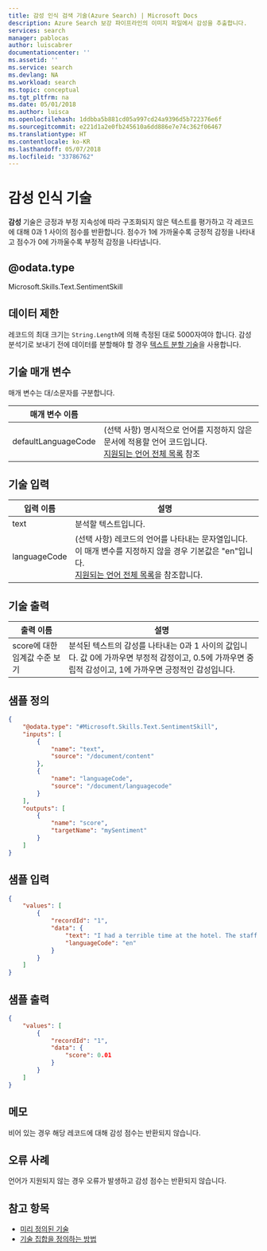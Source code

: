 ```yaml
---
title: 감성 인식 검색 기술(Azure Search) | Microsoft Docs
description: Azure Search 보강 파이프라인의 이미지 파일에서 감성을 추출합니다.
services: search
manager: pablocas
author: luiscabrer
documentationcenter: ''
ms.assetid: ''
ms.service: search
ms.devlang: NA
ms.workload: search
ms.topic: conceptual
ms.tgt_pltfrm: na
ms.date: 05/01/2018
ms.author: luisca
ms.openlocfilehash: 1ddbba5b881cd05a997cd24a9396d5b722376e6f
ms.sourcegitcommit: e221d1a2e0fb245610a6dd886e7e74c362f06467
ms.translationtype: HT
ms.contentlocale: ko-KR
ms.lasthandoff: 05/07/2018
ms.locfileid: "33786762"
---
```

#   <a name="sentiment-cognitive-skill"></a>감성 인식 기술

**감성** 기술은 긍정과 부정 지속성에 따라 구조화되지 않은 텍스트를 평가하고 각 레코드에 대해 0과 1 사이의 점수를 반환합니다. 점수가 1에 가까울수록 긍정적 감정을 나타내고 점수가 0에 가까울수록 부정적 감정을 나타냅니다.

## <a name="odatatype"></a>@odata.type  
Microsoft.Skills.Text.SentimentSkill

## <a name="data-limits"></a>데이터 제한
레코드의 최대 크기는 `String.Length`에 의해 측정된 대로 5000자여야 합니다. 감성 분석기로 보내기 전에 데이터를 분할해야 할 경우 [텍스트 분할 기술](cognitive-search-skill-textsplit.md)을 사용합니다.


## <a name="skill-parameters"></a>기술 매개 변수

매개 변수는 대/소문자를 구분합니다.

| 매개 변수 이름 |                      |
|----------------|----------------------|
| defaultLanguageCode | (선택 사항) 명시적으로 언어를 지정하지 않은 문서에 적용할 언어 코드입니다. <br/> [지원되는 언어 전체 목록](../cognitive-services/text-analytics/text-analytics-supported-languages.md) 참조 |

## <a name="skill-inputs"></a>기술 입력 

| 입력 이름 | 설명 |
|--------------------|-------------|
| text | 분석할 텍스트입니다.|
| languageCode  |  (선택 사항) 레코드의 언어를 나타내는 문자열입니다. 이 매개 변수를 지정하지 않을 경우 기본값은 "en"입니다. <br/>[지원되는 언어 전체 목록](../cognitive-services/text-analytics/text-analytics-supported-languages.md)을 참조합니다.|

## <a name="skill-outputs"></a>기술 출력

| 출력 이름 | 설명 |
|--------------------|-------------|
| score에 대한 임계값 수준 보기 | 분석된 텍스트의 감성를 나타내는 0과 1 사이의 값입니다. 값 0에 가까우면 부정적 감정이고, 0.5에 가까우면 중립적 감성이고, 1에 가까우면 긍정적인 감성입니다.|


##  <a name="sample-definition"></a>샘플 정의

```json
{
    "@odata.type": "#Microsoft.Skills.Text.SentimentSkill",
    "inputs": [
        {
            "name": "text",
            "source": "/document/content"
        },
        {
            "name": "languageCode",
            "source": "/document/languagecode"
        }
    ],
    "outputs": [
        {
            "name": "score",
            "targetName": "mySentiment"
        }
    ]
}
```

##  <a name="sample-input"></a>샘플 입력

```json
{
    "values": [
        {
            "recordId": "1",
            "data": {
                "text": "I had a terrible time at the hotel. The staff was rude and the food was awful.",
                "languageCode": "en"
            }
        }
    ]
}
```


##  <a name="sample-output"></a>샘플 출력

```json
{
    "values": [
        {
            "recordId": "1",
            "data": {
                "score": 0.01
            }
        }
    ]
}
```

## <a name="notes"></a>메모
비어 있는 경우 해당 레코드에 대해 감성 점수는 반환되지 않습니다.

## <a name="error-cases"></a>오류 사례
언어가 지원되지 않는 경우 오류가 발생하고 감성 점수는 반환되지 않습니다.

## <a name="see-also"></a>참고 항목

+ [미리 정의된 기술](cognitive-search-predefined-skills.md)
+ [기술 집합을 정의하는 방법](cognitive-search-defining-skillset.md)